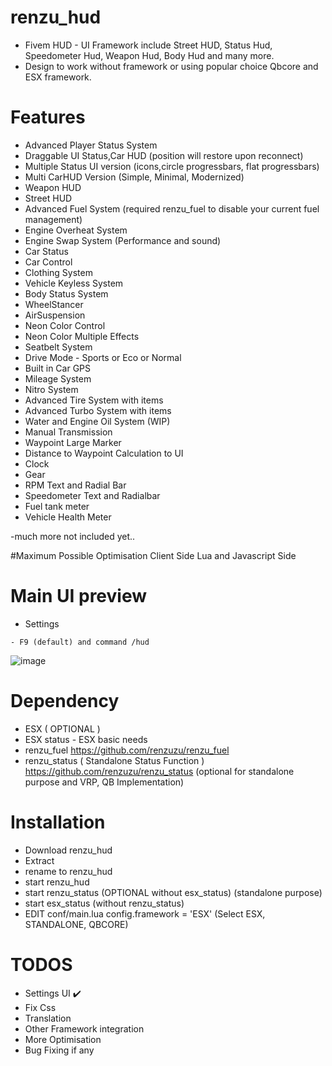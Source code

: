 # renzu_hud
- Fivem HUD - UI Framework include Street HUD, Status Hud, Speedometer Hud, Weapon Hud, Body Hud and many more.
- Design to work without framework or using popular choice Qbcore and ESX framework.
# Features
- Advanced Player Status System
- Draggable UI Status,Car HUD (position will restore upon reconnect)
- Multiple Status UI version (icons,circle progressbars, flat progressbars)
- Multi CarHUD Version (Simple, Minimal, Modernized)
- Weapon HUD
- Street HUD
- Advanced Fuel System (required renzu_fuel to disable your current fuel management)
- Engine Overheat System
- Engine Swap System (Performance and sound)
- Car Status
- Car Control
- Clothing System
- Vehicle Keyless System
- Body Status System
- WheelStancer
- AirSuspension
- Neon Color Control
- Neon Color Multiple Effects
- Seatbelt System
- Drive Mode - Sports or Eco or Normal
- Built in Car GPS
- Mileage System
- Nitro System
- Advanced Tire System with items
- Advanced Turbo System with items
- Water and Engine Oil System (WIP)
- Manual Transmission
- Waypoint Large Marker
- Distance to Waypoint Calculation to UI
- Clock
- Gear
- RPM Text and Radial Bar
- Speedometer Text and Radialbar
- Fuel tank meter
- Vehicle Health Meter

-much more not included yet..

#Maximum Possible Optimisation
Client Side Lua and Javascript Side
# Main UI preview
- Settings
```
- F9 (default) and command /hud
```
![image](https://user-images.githubusercontent.com/82306584/130363160-9c63031b-8e19-42c1-aab3-1d24326ac322.png)

# Dependency
- ESX ( OPTIONAL )
- ESX status - ESX basic needs 
- renzu_fuel https://github.com/renzuzu/renzu_fuel
- renzu_status ( Standalone Status Function ) https://github.com/renzuzu/renzu_status (optional for standalone purpose and VRP, QB Implementation)

# Installation
- Download renzu_hud
- Extract
- rename to renzu_hud
- start renzu_hud
- start renzu_status (OPTIONAL without esx_status) (standalone purpose)
- start esx_status (without renzu_status)
- EDIT conf/main.lua config.framework = 'ESX' (Select ESX, STANDALONE, QBCORE)

# TODOS
- Settings UI ✔️
- Fix Css
- Translation
- Other Framework integration
- More Optimisation
- Bug Fixing if any
